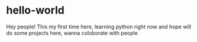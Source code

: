 # hello-world

Hey people!
This my first time here, learning python right now and hope will do some projects here, wanna coloborate with people 
